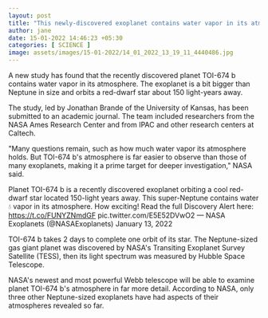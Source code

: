 ```yaml
---
layout: post
title: "This newly-discovered exoplanet contains water vapor in its atmosphere"
author: jane 
date: 15-01-2022 14:46:23 +05:30 
categories: [ SCIENCE ] 
image: assets/images/15-01-2022/14_01_2022_13_19_11_4440486.jpg
---
```

A new study has found that the recently discovered planet TOI-674 b contains water vapor in its atmosphere. The exoplanet is a bit bigger than Neptune in size and orbits a red-dwarf star about 150 light-years away.

The study, led by Jonathan Brande of the University of Kansas, has been submitted to an academic journal. The team included researchers from the NASA Ames Research Center and from IPAC and other research centers at Caltech.

"Many questions remain, such as how much water vapor its atmosphere holds. But TOI-674 b's atmosphere is far easier to observe than those of many exoplanets, making it a prime target for deeper investigation," NASA said.

Planet TOI-674 b is a recently discovered exoplanet orbiting a cool red-dwarf star located 150-light years away. This super-Neptune contains water 💧 vapor in its atmosphere. How exciting! Read the full Discovery Alert here: https://t.co/FUNYZNmdGF pic.twitter.com/E5E52DVwO2 — NASA Exoplanets (@NASAExoplanets) January 13, 2022

TOI-674 b takes 2 days to complete one orbit of its star. The Neptune-sized gas giant planet was discovered by NASA's Transiting Exoplanet Survey Satellite (TESS), then its light spectrum was measured by Hubble Space Telescope.

NASA's newest and most powerful Webb telescope will be able to examine planet TOI-674 b's atmosphere in far more detail. According to NASA, only three other Neptune-sized exoplanets have had aspects of their atmospheres revealed so far.
